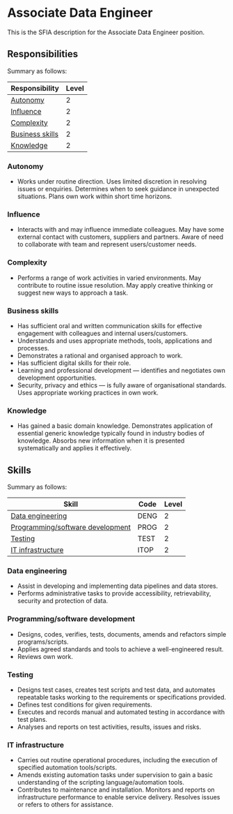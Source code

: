 # Associate Data Engineer

This is the SFIA description for the Associate Data Engineer position.

## Responsibilities

Summary as follows:

|Responsibility|Level|
|---------------|-----|
|[Autonomy](#autonomy)|2|
|[Influence](#influence)|2|
|[Complexity](#complexity)|2|
|[Business skills](#business-skills)|2|
|[Knowledge](#knowledge)|2|

### Autonomy

- Works under routine direction. Uses limited discretion in resolving issues or
enquiries. Determines when to seek guidance in unexpected situations. Plans own
work within short time horizons.

### Influence

- Interacts with and may influence immediate colleagues. May have some external
contact with customers, suppliers and partners. Aware of need to collaborate
with team and represent users/customer needs.

### Complexity

- Performs a range of work activities in varied environments. May contribute to
routine issue resolution. May apply creative thinking or suggest new ways to
approach a task.

### Business skills

- Has sufficient oral and written communication skills for effective engagement
with colleagues and internal users/customers.
- Understands and uses appropriate methods, tools, applications and processes.
- Demonstrates a rational and organised approach to work.
- Has sufficient digital skills for their role.
- Learning and professional development — identifies and negotiates own
development opportunities.
- Security, privacy and ethics — is fully aware of organisational standards. Uses
appropriate working practices in own work.

### Knowledge

- Has gained a basic domain knowledge. Demonstrates application of essential
generic knowledge typically found in industry bodies of knowledge. Absorbs new
information when it is presented systematically and applies it effectively.

## Skills

Summary as follows:

|Skill|Code|Level|
|-----|----|-----|
|[Data engineering](#data-engineering)|DENG|2|
|[Programming/software development](#programmingsoftware-development)|PROG|2|
|[Testing](#testing)|TEST|2|
|[IT infrastructure](#it-infrastructure)|ITOP|2|

### Data engineering

- Assist in developing and implementing data pipelines and data stores.
- Performs administrative tasks to provide accessibility, retrievability,
security and protection of data.

### Programming/software development

- Designs, codes, verifies, tests, documents, amends and refactors simple
programs/scripts.
- Applies agreed standards and tools to achieve a well-engineered result.
- Reviews own work.

### Testing

- Designs test cases, creates test scripts and test data, and automates
repeatable tasks working to the requirements or specifications provided.
- Defines test conditions for given requirements.
- Executes and records manual and automated testing in accordance with test plans.
- Analyses and reports on test activities, results, issues and risks.

### IT infrastructure

- Carries out routine operational procedures, including the execution of
specified automation tools/scripts.
- Amends existing automation tasks under supervision to gain a basic
understanding of the scripting language/automation tools.
- Contributes to maintenance and installation. Monitors and reports on
infrastructure performance to enable service delivery. Resolves issues or
refers to others for assistance.
